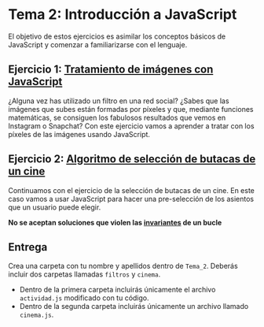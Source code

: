 Tema 2: Introducción a JavaScript
=============================================

El objetivo de estos ejercicios es asimilar los conceptos básicos de JavaScript y comenzar a familiarizarse con el lenguaje.

## Ejercicio 1: [**Tratamiento de imágenes con JavaScript**](https://github.com/UnirCs/DWFS-PER9208-2324/tree/master/Tema_2/00_Resources/filtros)

¿Alguna vez has utilizado un filtro en una red social? ¿Sabes que las imágenes que subes están formadas por píxeles y que, mediante funciones matemáticas, se consiguen los fabulosos resultados que vemos en Instagram o Snapchat?
Con este ejercicio vamos a aprender a tratar con los píxeles de las imágenes usando JavaScript.

## Ejercicio 2: [**Algoritmo de selección de butacas de un cine**](https://github.com/UnirCs/DWFS-PER9208-2324/tree/master/Tema_2/00_Resources/Cinema)

Continuamos con el ejercicio de la selección de butacas de un cine. En este caso vamos a usar JavaScript para hacer una pre-selección de los asientos que un usuario puede elegir.

**No se aceptan soluciones que violen las [invariantes](https://es.wikipedia.org/wiki/Ciclo_invariante) de un bucle**

## Entrega

Crea una carpeta con tu nombre y apellidos dentro de ``Tema_2``. Deberás incluir dos carpetas llamadas ``filtros`` y ``cinema``.
- Dentro de la primera carpeta incluirás únicamente el archivo ``actividad.js`` modificado con tu código.
- Dentro de la segunda carpeta incluirás únicamente un archivo llamado ``cinema.js``.

